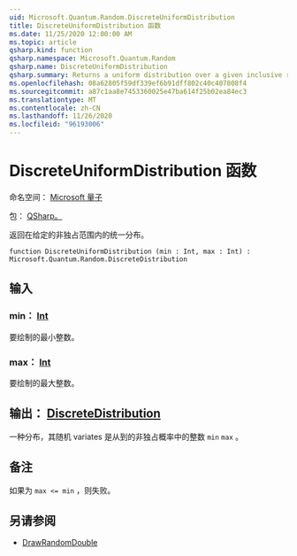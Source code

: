 ```yaml
---
uid: Microsoft.Quantum.Random.DiscreteUniformDistribution
title: DiscreteUniformDistribution 函数
ms.date: 11/25/2020 12:00:00 AM
ms.topic: article
qsharp.kind: function
qsharp.namespace: Microsoft.Quantum.Random
qsharp.name: DiscreteUniformDistribution
qsharp.summary: Returns a uniform distribution over a given inclusive range.
ms.openlocfilehash: 08a62805f59df339ef6b91dff802c40c407808f4
ms.sourcegitcommit: a87c1aa8e7453360025e47ba614f25b02ea84ec3
ms.translationtype: MT
ms.contentlocale: zh-CN
ms.lasthandoff: 11/26/2020
ms.locfileid: "96193006"
---
```

# <a name="discreteuniformdistribution-function"></a>DiscreteUniformDistribution 函数

命名空间： [Microsoft 量子](xref:Microsoft.Quantum.Random)

包： [QSharp。](https://nuget.org/packages/Microsoft.Quantum.QSharp.Core)


返回在给定的非独占范围内的统一分布。

```qsharp
function DiscreteUniformDistribution (min : Int, max : Int) : Microsoft.Quantum.Random.DiscreteDistribution
```


## <a name="input"></a>输入

### <a name="min--int"></a>min： [Int](xref:microsoft.quantum.lang-ref.int)

要绘制的最小整数。


### <a name="max--int"></a>max： [Int](xref:microsoft.quantum.lang-ref.int)

要绘制的最大整数。



## <a name="output--discretedistribution"></a>输出： [DiscreteDistribution](xref:Microsoft.Quantum.Random.DiscreteDistribution)

一种分布，其随机 variates 是从到的非独占概率中的整数 `min` `max` 。

## <a name="remarks"></a>备注

如果为 `max <= min` ，则失败。

## <a name="see-also"></a>另请参阅

- [DrawRandomDouble](xref:Microsoft.Quantum.DrawRandomDouble)
